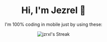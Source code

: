 <div align="center">
 <h1 align="center">Hi, I'm Jezrel 👋</h1>
<p align="center">I'm 100% coding in mobile just by using these:
</p>

  

![jzrxl's Streak](https://github-readme-streak-stats.herokuapp.com/?user=jzrxl&theme=merko&hide_border=true)
